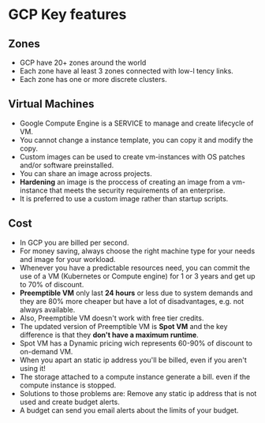 # GCP Key features
## Zones
- GCP have 20+ zones around the world
- Each zone have al least 3 zones connected with low-l tency links.
- Each zone has one or more discrete clusters.

## Virtual Machines 
- Google Compute Engine is a SERVICE to manage and create lifecycle of VM.
- You cannot  change a instance template, you can copy it and modify the copy.
- Custom images can be used to create vm-instances with OS patches and/or software preinstalled.
- You can share an image across projects.
- **Hardening** an image is the proccess of creating an image from a vm-instance that meets the security requirements of an enterprise.
- It is preferred to use a custom image rather than startup scripts.

## Cost 
- In GCP you are billed per second.
- For money saving, always choose the right machine type for your needs and image for your workload.
- Whenever you have a predictable resources need, you can commit the use of a VM (Kubernetes or  Compute engine) for 1 or 3 years and get up to 70% of discount.
- **Preemptible VM** only last **24 hours**  or less due to system demands and they are 80% more cheaper but have a lot of disadvantages, e.g. not always available.
- Also, Preemptible VM doesn't work with free tier credits.
- The updated version of Preemptible VM is **Spot VM** and the key difference is that they **don't  have a maximum runtime**.
- Spot VM has a Dynamic pricing wich represents 60-90% of discount to on-demand VM. 
- When you apart an static ip address you'll be billed, even if you aren't using it!
- The storage attached to a compute instance generate a bill. even if the compute instance is stopped. 
- Solutions to those problems are: Remove any static ip address that is not used and create budget alerts.
- A budget can send you email alerts about the limits of your budget.

